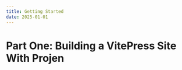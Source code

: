 ```yaml
---
title: Getting Started 
date: 2025-01-01
---
```



# Part One: Building a VitePress Site With Projen